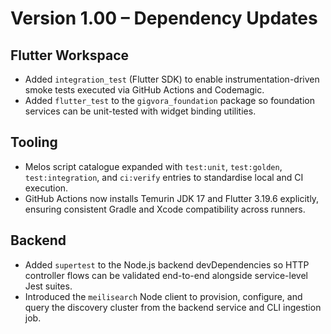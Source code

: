 # Version 1.00 – Dependency Updates

## Flutter Workspace
- Added `integration_test` (Flutter SDK) to enable instrumentation-driven smoke tests executed via GitHub Actions and Codemagic.
- Added `flutter_test` to the `gigvora_foundation` package so foundation services can be unit-tested with widget binding utilities.

## Tooling
- Melos script catalogue expanded with `test:unit`, `test:golden`, `test:integration`, and `ci:verify` entries to standardise local and CI execution.
- GitHub Actions now installs Temurin JDK 17 and Flutter 3.19.6 explicitly, ensuring consistent Gradle and Xcode compatibility across runners.

## Backend
- Added `supertest` to the Node.js backend devDependencies so HTTP controller flows can be validated end-to-end alongside service-level Jest suites.
- Introduced the `meilisearch` Node client to provision, configure, and query the discovery cluster from the backend service and CLI ingestion job.
